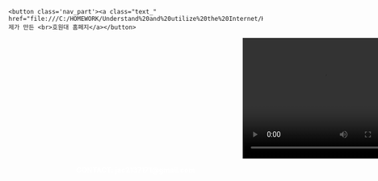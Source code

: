 <!DOCTYPE html>
<html>
<head>
	<meta charset="UTF-8">
	<title>About me</title>
	<link rel="stylesheet" type="text/css" href="main.css">
<body style="text-align : left">
<header>
	<style>
		body {
  text-align : center;
  background-image: url(download.jpg);
}

li {
  list-style-type : none;
}

nav {
  width:100%
  background-color : #fff;
  padding : 10px;
  border-bottom : 5px solid gray;
}

.nav-part {
  width : 50px;
  height: 20%;
  text-decoration: none;
  background-color: black;
  float: right;
  
}
.text_ {
	
  	color: red;
  	font-weight: bold;
}
.section_1 {
	padding-left: 350px;
	float: center;
	text-align: center;
	display: inline-block;
	width: 500px;
	font-weight: bold;
	font-size: 10px;
	font-family: Arial;
	border-radius: 50px;
	font-size: 20px;

}

#nav_menu {
  overflow:auto;
}

#nav_menu button {
  float:right;
  width : 100px;
  display:inline;
  padding: 0px 10px 0px 10px;
  margin: 0px 5px 0px 5px;
}

#section_id { 
  padding : 10px;
  border-bottom : 5px solid gray;
/*   position:relative; */
}

.section_part {
  width : 100px;
  height : 100px;
  position:relative;
}
p {
	color: white;
	font-weight: bold;
}

button {
  box-shadow: 2px 2px 1px #000;
  cursor: pointer;
}
	</style>
</header>
<nav id='nav_menu'>
   
    <button class='nav_part'><a class="text_" href="file:///C:/HOMEWORK/Understand%20and%20utilize%20the%20Internet/HTML/HTML%20Howon%20hoompage/index.html">제가 만든 <br>호원대 홈페지</a></button>
</nav>
<section id='section_id'>
 
  <ul>
    <div class="section_1"><video width="320" height="240" controls>
  <source src="my.mp4" type="video/mp4">
  <source src="my.ogg" type="video/ogg">

</video> <h1>자기 소개</h1>저는 우즈베키스탄에서 온 압두팟터흐라고 합니다. 올해 스물세 살입니다. 제 가족은 부모님과 여동생 1명, 남동생 1명 모두 5명입니다. 회사원이신 아버지와 주부이신 어머니 덕분에 저와 동생들은 행복하고 화목하게 생활했습니다. 부모님 덕분에 한국에 유학을 하게 된 것도 무척 감사하고 있습니다. 어렸을 때부터 집에서 장난감을 가지고 노는 것보다 밖에 나가서 친구들과 축구나 배구를 하고 노는 것이 훨씬 즐거웠습니다. 그만큼 어렸을 때부터 활동적이고, 명랑한 성격이었습니다. 
저의 장점은 솔직함이라고 할 수 있습니다. 요즘 세상에 솔직한 것이 무슨 장점이 되느냐고 생각할 수도 있을 것입니다. 하지만 세상의 여러 사람과의 관계에 있어, 많은 사람들에게 인정받는다 해도 그것이 가식적으로 포장된 거짓된 언어와 행동으로 형성된 관계라고 한다면 그 사람들과의 인정과 사랑은 오래가지 못할 것입니다. 하지만 사람을 대할 때 진실과 솔직함으로 대하다보면 그 마음이 통하지 않는 곳이 없고, 대인관계에서도 성공하리라고 생각합니다. 지금까지 제 나름대로는 그렇게 살아왔다고 생각하고 있으며 앞으로도 그렇게 솔직하고 진솔하게 살아갈 것입니다. 저는 외국어를 공부하고 여러가지 운동하는 것을 좋아합니다.</div>
    
      
</section>
  
<footer style="text-align : center">
  <p> CONTACT: jac2137171@gmail.com</p>
  
</footer>
</body>
